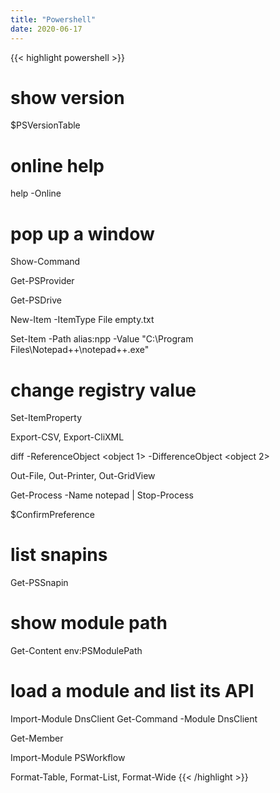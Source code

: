 ```yaml
---
title: "Powershell"
date: 2020-06-17
---
```


{{< highlight powershell >}}
# show version
$PSVersionTable

# online help
help <cmdlet> -Online

# pop up a window
Show-Command <cmdlet>

Get-PSProvider

Get-PSDrive

New-Item -ItemType File empty.txt

Set-Item -Path alias:npp -Value "C:\Program Files\Notepad++\notepad++.exe"

# change registry value
Set-ItemProperty

Export-CSV, Export-CliXML

diff -ReferenceObject <object 1> -DifferenceObject <object 2>

Out-File, Out-Printer, Out-GridView

Get-Process -Name notepad | Stop-Process

$ConfirmPreference

# list snapins
Get-PSSnapin

# show module path
Get-Content env:PSModulePath

# load a module and list its API
Import-Module DnsClient
Get-Command -Module DnsClient

Get-Member

Import-Module PSWorkflow

Format-Table, Format-List, Format-Wide
{{< /highlight >}}
